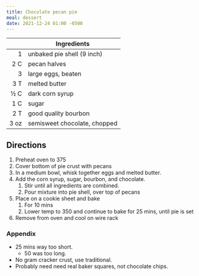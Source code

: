 ```yaml
---
title: Chocolate pecan pie
meal: dessert
date: 2021-12-24 01:00 -0500
---
```


|| Ingredients |
|-:|-|
1     | unbaked pie shell (9 inch)
2 C   | pecan halves
3     | large eggs, beaten
3 T   | melted butter
½ C   | dark corn syrup
1 C   | sugar
2 T   | good quality bourbon
3 oz  | semisweet chocolate, chopped

## Directions

1. Preheat oven to 375
2. Cover bottom of pie crust with pecans
3. In a medium bowl, whisk together eggs and melted butter.
4. Add the corn syrup, sugar, bourbon, and chocolate.
	1. Stir until all ingredients are combined.
	2. Pour mixture into pie shell, over top of pecans
5. Place on a cookie sheet and bake
	1. For 10 mins
	2. Lower temp to 350 and continue to bake for 25 mins, until pie is set
6. Remove from oven and cool on wire rack

### Appendix

* 25 mins way too short.
	* 50 was too long.
* No gram cracker crust, use traditional.
* Probably need need real baker squares, not chocolate chips.
